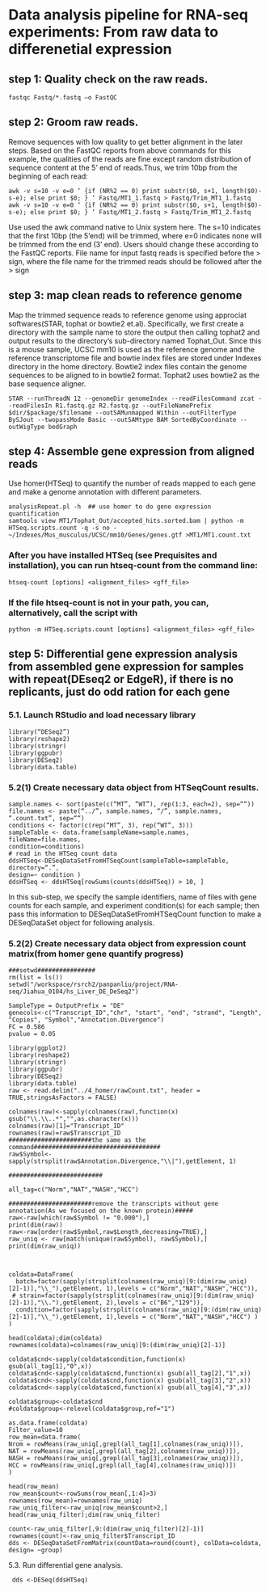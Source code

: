 # Data analysis pipeline for RNA-seq experiments: From raw data to differenetial expression


## step 1: Quality check on the raw reads.
```
fastqc Fastq/*.fastq –o FastQC
```

## step 2:  Groom raw reads.

Remove sequences with low quality to get better alignment in the later steps. Based on the FastQC reports from above commands for this example,
the qualities of the reads are fine except random distribution of sequence content at the 5’ end of reads.Thus, we trim 10bp from the beginning of each read: 
```
awk -v s=10 -v e=0 ‘ {if (NR%2 == 0) print substr($0, s+1, length($0)-s-e); else print $0; } ‘ Fastq/MT1_1.fastq > Fastq/Trim_MT1_1.fastq
awk -v s=10 -v e=0 ‘ {if (NR%2 == 0) print substr($0, s+1, length($0)-s-e); else print $0; } ‘ Fastq/MT1_2.fastq > Fastq/Trim_MT1_2.fastq
```
Use used the awk command native to Unix system here. The s=10 indicates that the first 10bp (the 5’end) will be trimmed, where e=0 indicates none will be trimmed 
from the end (3’ end). Users should change these according to the FastQC reports. File name for input fastq reads is specified before the > sign, where the file 
name for the trimmed reads should be followed after the > sign

## step 3: map clean reads to reference genome
Map the trimmed sequence reads to reference genome using approciat softwares(STAR, tophat or bowtie2 et.al). Specifically, we first create a directory with the sample name to store the output then calling tophat2 and output results to the directory’s sub-directory named Tophat_Out. Since this is a mouse sample, UCSC mm10 is used as the reference genome and the reference transcriptome file and bowtie index files are stored under Indexes directory in the home directory. Bowtie2 index files contain the genome sequences to be aligned to in bowtie2 format. Tophat2 uses bowtie2 as the base sequence aligner.
```
STAR --runThreadN 12 --genomeDir genomeIndex --readFilesCommand zcat --readFilesIn R1.fastq.gz R2.fastq.gz --outFileNamePrefix $dir/$package/$filename --outSAMunmapped Within --outFilterType BySJout --twopassMode Basic --outSAMtype BAM SortedByCoordinate --outWigType bedGraph
```
## step 4: Assemble gene expression from aligned reads

Use homer(HTSeq) to quantify the number of reads mapped to each gene and make a genome annotation with different parameters.

```
analysisRepeat.pl -h  ## use homer to do gene expression quantification
samtools view MT1/Tophat_Out/accepted_hits.sorted.bam | python -m
HTSeq.scripts.count -q -s no - ~/Indexes/Mus_musculus/UCSC/mm10/Genes/genes.gtf >MT1/MT1.count.txt
```
### After you have installed HTSeq (see Prequisites and installation), you can run htseq-count from the command line:
```
htseq-count [options] <alignment_files> <gff_file>
```
### If the file htseq-count is not in your path, you can, alternatively, call the script with

```
python -m HTSeq.scripts.count [options] <alignment_files> <gff_file>
```
## step 5: Differential gene expression analysis from assembled gene expression for samples with repeat(DEseq2 or EdgeR), if there is no replicants, just do odd ration for each gene

### 5.1. Launch RStudio and load necessary library
```
library(“DESeq2”)
library(reshape2)
library(stringr)
library(ggpubr)
library(DESeq2)
library(data.table)
```
### 5.2(1) Create necessary data object from HTSeqCount results.

```
sample.names <- sort(paste(c(“MT”, “WT”), rep(1:3, each=2), sep=““))
file.names <- paste(“../”, sample.names, “/”, sample.names, “.count.txt”, sep=““)
conditions <- factor(c(rep(“MT”, 3), rep(“WT”, 3)))
sampleTable <- data.frame(sampleName=sample.names,
fileName=file.names,
condition=conditions)
# read in the HTSeq count data 
ddsHTSeq<-DESeqDataSetFromHTSeqCount(sampleTable=sampleTable, directory=“.”, 
design=~ condition )
ddsHTSeq <- ddsHTSeq[rowSums(counts(ddsHTSeq)) > 10, ]
```
In this sub-step, we specify the sample identifiers, name of files with gene counts for each sample, and experiment condition(s) for each sample; then pass this information to DESeqDataSetFromHTSeqCount function to make a DESeqDataSet object for following analysis.

### 5.2(2) Create necessary data object from expression count matrix(from homer gene quantify progress)
```
###setwd################
rm(list = ls())
setwd("/workspace/rsrch2/panpanliu/project/RNA-seq/Jiahua_0104/hs_Liver_DE_DeSeq2")

SampleType = OutputPrefix = "DE"
genecols<-c("Transcript_ID","chr", "start", "end", "strand", "Length", "Copies", "Symbol","Annotation.Divergence")
FC = 0.586
pvalue = 0.05

library(ggplot2)
library(reshape2)
library(stringr)
library(ggpubr)
library(DESeq2)
library(data.table)
raw <- read.delim("../4_homer/rawCount.txt", header = TRUE,stringsAsFactors = FALSE)

colnames(raw)<-sapply(colnames(raw),function(x) gsub("\\.\\..*","",as.character(x)))
colnames(raw)[1]="Transcript_ID"
rownames(raw)=raw$Transcript_ID
#######################the same as the command###################################
raw$Symbol<-sapply(strsplit(raw$Annotation.Divergence,"\\|"),getElement, 1)

##########################

all_tag=c("Norm","NAT","NASH","HCC")

#######################remove the transcripts without gene annotation(As we focused on the known protein)#####
raw<-raw[which(raw$Symbol != "0.000"),]
print(dim(raw))
raw<-raw[order(raw$Symbol,raw$Length,decreasing=TRUE),]
raw_uniq <- raw[match(unique(raw$Symbol), raw$Symbol),]
print(dim(raw_uniq))



coldata=DataFrame(
  batch=factor(sapply(strsplit(colnames(raw_uniq)[9:(dim(raw_uniq)[2]-1)],"\\_"),getElement, 1),levels = c("Norm","NAT","NASH","HCC")),
 # strain=factor(sapply(strsplit(colnames(raw_uniq)[9:(dim(raw_uniq)[2]-1)],"\\."),getElement, 2),levels = c("B6","129")),
  condition=factor(sapply(strsplit(colnames(raw_uniq)[9:(dim(raw_uniq)[2]-1)],"\\_"),getElement, 1),levels = c("Norm","NAT","NASH","HCC") )
)

head(coldata);dim(coldata)
rownames(coldata)=colnames(raw_uniq)[9:(dim(raw_uniq)[2]-1)]

coldata$cnd<-sapply(coldata$condition,function(x) gsub(all_tag[1],"0",x))
coldata$cnd<-sapply(coldata$cnd,function(x) gsub(all_tag[2],"1",x))
coldata$cnd<-sapply(coldata$cnd,function(x) gsub(all_tag[3],"2",x))
coldata$cnd<-sapply(coldata$cnd,function(x) gsub(all_tag[4],"3",x))

coldata$group<-coldata$cnd
#coldata$group<-relevel(coldata$group,ref="1")

as.data.frame(coldata)
Filter_value=10
row_mean=data.frame(
Nrom = rowMeans(raw_uniq[,grepl(all_tag[1],colnames(raw_uniq))]),
NAT = rowMeans(raw_uniq[,grepl(all_tag[2],colnames(raw_uniq))]),
NASH = rowMeans(raw_uniq[,grepl(all_tag[3],colnames(raw_uniq))]),
HCC = rowMeans(raw_uniq[,grepl(all_tag[4],colnames(raw_uniq))])
)

head(row_mean)
row_mean$count<-rowSums(row_mean[,1:4]>3)
rownames(row_mean)=rownames(raw_uniq)
raw_uniq_filter<-raw_uniq[row_mean$count>2,]
head(raw_uniq_filter);dim(raw_uniq_filter)

count<-raw_uniq_filter[,9:(dim(raw_uniq_filter)[2]-1)]
rownames(count)<-raw_uniq_filter$Transcript_ID
dds <- DESeqDataSetFromMatrix(countData=round(count), colData=coldata, design= ~group)

```



5.3. Run differential gene analysis.
```
 dds <-DESeq(ddsHTSeq)



